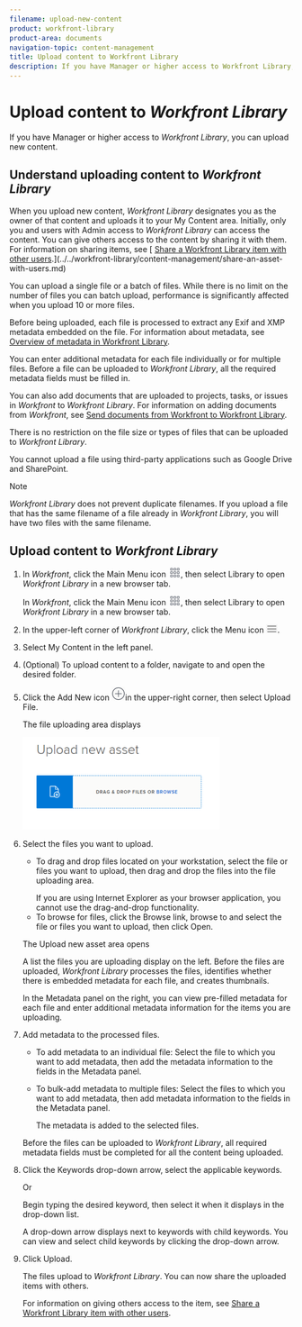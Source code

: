 ```yaml
---
filename: upload-new-content
product: workfront-library
product-area: documents
navigation-topic: content-management
title: Upload content to Workfront Library
description: If you have Manager or higher access to Workfront Library, you can upload new content.
---
```


# Upload content to *Workfront Library*

If you have Manager or higher access to *Workfront Library*, you can upload new content.

## Understand uploading content to *Workfront Library*

When you upload new content, *Workfront Library* designates you as the owner of that content and uploads it to your My Content area. Initially, only you and users with Admin access to *Workfront Library* can access the content. You can give others access to the content by sharing it with them. For information on sharing items, see [ [Share a Workfront Library item with other users](../../workfront-library/content-management/share-an-asset-with-users.md).](../../workfront-library/content-management/share-an-asset-with-users.md)

You can upload a single file or a batch of files.&nbsp;While there is no limit&nbsp;on the number of files you can batch upload, performance is significantly affected when you upload 10 or more files.

Before being uploaded, each file is processed to extract any Exif and XMP metadata embedded on the file. For information about metadata, see [Overview of metadata in Workfront Library](../../workfront-library/administration-and-setup/metadata/metadata-overview.md).

You can enter additional metadata for each file individually or for multiple files. Before a file can be uploaded to *Workfront Library*, all the required metadata fields must be filled in.

You can also add documents that are uploaded to projects, tasks, or issues in *Workfront* to *Workfront Library*. For information on adding documents from *Workfront*, see [Send documents from Workfront to Workfront Library](../../workfront-library/content-management/send-documents-from-wf-to-library.md).

There is no restriction on the file size or types of files that can be uploaded to *Workfront Library*.

You cannot upload a file using third-party applications such as Google Drive and SharePoint.

>[!NOTE]
>
>*Workfront Library* does not prevent duplicate filenames. If you upload a file that has the same filename of a file already in *Workfront Library*, you will have two files with the same filename.

## Upload content to *Workfront Library*

<ol> 
 <li value="1"> <draft-comment>
   <p data-mc-conditions="QuicksilverOrClassic.Quicksilver">In <em>Workfront</em>, click the <span class="bold">Main Menu</span> icon <img src="assets/main-menu-icon.png">, then select <span class="bold">Library</span> to open <em>Workfront Library</em> in a new browser tab.</p>
  </draft-comment><p data-mc-conditions="QuicksilverOrClassic.Quicksilver">In <em>Workfront</em>, click the <span class="bold">Main Menu</span> icon <img src="assets/main-menu-icon.png">, then select <span class="bold">Library</span> to open <em>Workfront Library</em> in a new browser tab.</p> </li> 
 <li value="2"> <p>In the upper-left corner of <em>Workfront Library</em>, click the <span class="bold">Menu</span> icon <img src="assets/library-menu-icon.png">.</p> </li> 
 <li value="3"> <p>Select <span class="bold">My Content</span> in the left panel.</p> </li> 
 <li value="4">(Optional) To upload content to a folder, navigate to and open the desired folder. </li> 
 <li value="5"> <p>Click the <span class="bold">Add New</span> icon <img src="assets/add-icon---library.png">in the upper-right corner, then select <span class="bold">Upload File</span>.</p> <p>The file uploading area displays</p> <p> <img src="assets/uploadnew-350x164.png" style="width: 350;height: 164;"> </p> </li> 
 <li value="6"> <p>Select the files you want to upload.</p> 
  <ul> 
   <li> <p>To drag and drop files located on your workstation, select the file or files you want to upload, then drag and drop the files into the file uploading area. </p> <note type="note">
     If you are using Internet Explorer as your browser application, you cannot use the drag-and-drop functionality. 
    </note> </li> 
   <li>To browse for files, click the <span class="bold">Browse</span> link, browse to and select the file or files you want to upload, then click <span class="bold">Open</span>. </li> 
  </ul> <p>The Upload new asset area opens </p> <p>A list the files you are uploading display on the left. Before the files are uploaded, <em>Workfront Library</em> processes the files, identifies whether there is embedded metadata for each file, and creates thumbnails. </p> <p> In the Metadata panel on the right, you can view pre-filled metadata for each file and enter additional metadata information for the items you are uploading.</p> </li> 
 <li value="7"> <p>Add metadata to the processed files.</p> 
  <ul> 
   <li> <p>To add metadata to an individual file: Select the file to which you want to add metadata, then add the metadata information to the fields in the Metadata panel.</p> </li> 
   <li> <p>To bulk-add metadata to multiple files: Select the files to which you want to add metadata, then add metadata information to the fields in the Metadata panel.</p> <p>The metadata is added to the selected files. </p> </li> 
  </ul> <note type="note">
   Before the files can be uploaded to 
   <em>Workfront Library</em>, all required metadata fields must be completed for all the content being uploaded. 
  </note> </li> 
 <li value="8"> <p>Click the <span class="bold">Keywords</span> drop-down arrow, select the applicable keywords.</p> <p>Or</p> <p>Begin typing the desired keyword, then select it when it displays in the drop-down list.</p> <p>A drop-down arrow displays next to keywords with child keywords. You can view and select child keywords by clicking the drop-down arrow.</p> </li> 
 <li value="9"> <p>Click <span class="bold">Upload</span>.</p> <p>The files upload to <em>Workfront Library</em>. You can now share the uploaded items with others. </p> <p>For information on giving others access to the item, see <a href="../../workfront-library/content-management/share-an-asset-with-users.md" class="MCXref xref">Share a Workfront Library item with other users</a>.</p> </li> 
</ol>

